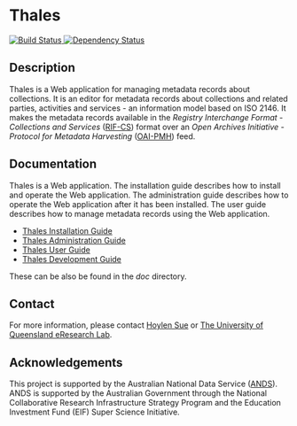 Thales
======

[![Build Status](https://secure.travis-ci.org/uq-eresearch/thales.png)
](http://travis-ci.org/uq-eresearch/thales)
[![Dependency Status](https://gemnasium.com/uq-eresearch/thales.png)
](https://gemnasium.com/uq-eresearch/thales)

Description
-----------

Thales is a Web application for managing metadata records about
collections. It is an editor for metadata records about collections
and related parties, activities and services - an information model
based on ISO 2146. It makes the metadata records available in the
_Registry Interchange Format - Collections and Services_ ([RIF-CS][])
format over an _Open Archives Initiative - Protocol for Metadata
Harvesting_ ([OAI-PMH][]) feed.

[RIF-CS]: http://www.ands.org.au/resource/rif-cs.html "RIF-CS"
[OAI-PMH]: http://www.openarchives.org/OAI/openarchivesprotocol.html "OAI-PMH"

Documentation
-------------

Thales is a Web application. The installation guide describes how to
install and operate the Web application. The administration guide
describes how to operate the Web application after it has been
installed. The user guide describes how to manage metadata records
using the Web application.

- [Thales Installation Guide](/doc/thales-install-guide.md)
- [Thales Administration Guide](/doc/thales-admin-guide.md)
- [Thales User Guide](/doc/thales-user-guide.md)
- [Thales Development Guide](/doc/thales-devel-guide.md)

These can be also be found in the _doc_ directory.

Contact
-------

For more information, please contact [Hoylen Sue](mailto:h.sue@uq.edu.au)
or [The University of Queensland eResearch Lab](http://itee.uq.edu.au/~eresearch/).

Acknowledgements
----------------

This project is supported by the Australian National Data Service
([ANDS](http://www.ands.org.au/)). ANDS is supported by the Australian
Government through the National Collaborative Research Infrastructure
Strategy Program and the Education Investment Fund (EIF) Super Science
Initiative.
